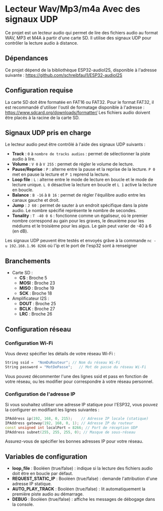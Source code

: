# Lecteur Wav/Mp3/m4a Avec des signaux UDP
Ce projet est un lecteur audio qui permet de lire des fichiers audio au format WAV, MP3 et M4A à partir d'une carte SD. Il utilise des signaux UDP pour contrôler la lecture audio à distance.

## Dépendances
Ce projet dépend de la bibliothèque ESP32-audioI2S, disponible à l'adresse suivante : https://github.com/schreibfaul1/ESP32-audioI2S

## Configuration requise
La carte SD doit être formatée en FAT16 ou FAT32. Pour le format FAT32, il est recommandé d'utiliser l'outil de formatage disponible à l'adresse : https://www.sdcard.org/downloads/formatter/
Les fichiers audio doivent être placés à la racine de la carte SD.

## Signaux UDP pris en charge
Le lecteur audio peut être contrôlé à l'aide des signaux UDP suivants :

- **Track** : `0` à `nombre de tracks audios` : permet de sélectionner la piste audio à lire.
- **Volume** : `V 0` à `V 255` : permet de régler le volume de lecture.
- **Pause/Reprise** : `P` : alterne entre la pause et la reprise de la lecture. `P 0` met en pause la lecture et `P 1` reprend la lecture.
- **Loop file** : `L` : alterne entre le mode de lecture en boucle et le mode de lecture unique. `L 0` désactive la lecture en boucle et `L 1` active la lecture en boucle.
- **Balance** : `B -16` à `B 16` : permet de régler l'équilibre audio entre les canaux gauche et droit.
- **Jump** : `J 60` : permet de sauter à un endroit spécifique dans la piste audio. Le nombre spécifié représente le nombre de secondes.
- **Tonality** : `T -40 0 6` : fonctionne comme un égaliseur, où le premier nombre correspond au gain pour les graves, le deuxième pour les médiums et le troisième pour les aigus. Le gain peut varier de -40 à 6 (en dB).

Les signaux UDP peuvent être testés et envoyés grâve à la commande `nc -u 192.168.1.96 8266` où l'ip et le port de l'esp32 sont à renseigner
## Branchements
- Carte SD :
	- **CS** : Broche 5
	- **MOSI** : Broche 23
	- **MISO** : Broche 19
	- **SCK** : Broche 18
- Amplificateur I2S :
	- **DOUT** : Broche 25
	- **BCLK** : Broche 27
	- **LRC** : Broche 26

## Configuration réseau

### Configuration Wi-Fi
Vous devez spécifier les détails de votre réseau Wi-Fi :

```cpp
String ssid =  "NomDuRouteur"; // Nom du réseau Wi-Fi
String password = "MotDePasse";   // Mot de passe du réseau Wi-Fi
```
Vous pouvez décommenter l'une des lignes ssid et pass en fonction de votre réseau, ou les modifier pour correspondre à votre réseau personnel.

### Configuration de l'adresse IP
Si vous souhaitez utiliser une adresse IP statique pour l'ESP32, vous pouvez la configurer en modifiant les lignes suivantes :

```cpp
IPAddress ip(192, 168, 0, 215);    // Adresse IP locale (statique)
IPAddress gateway(192, 168, 0, 1); // Adresse IP du routeur
const unsigned int localPort = 8266; // Port de réception UDP
IPAddress subnet(255, 255, 255, 0); // Masque de sous-réseau
```
Assurez-vous de spécifier les bonnes adresses IP pour votre réseau.

## Variables de configuration
- **loop_file** : Booléen (true/false) : indique si la lecture des fichiers audio doit être en boucle par défaut.
- **REQUEST_STATIC_IP** : Booléen (true/false) : demande l'attribution d'une adresse IP statique.
- **AUTO_PLAY_TRACK** : Booléen (true/false) : lit automatiquement la première piste audio au démarrage.
- **DEBUG** : Booléen (true/false) : affiche les messages de débogage dans la console.